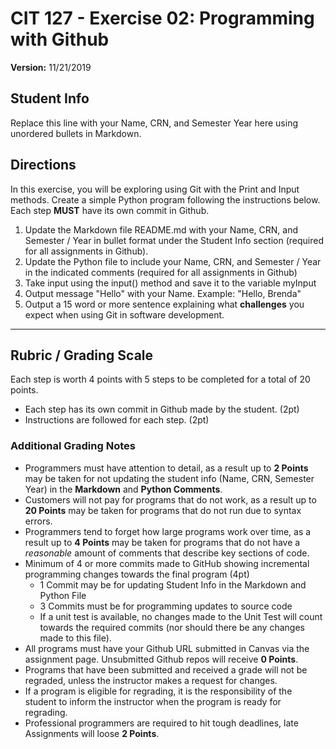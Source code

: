 # CIT 127 - Exercise 02: Programming with Github

**Version:** 11/21/2019

## Student Info

Replace this line with your Name, CRN, and Semester Year here using unordered bullets in Markdown.

## Directions

In this exercise, you will be exploring using Git with the Print and Input methods. Create a simple Python program following the instructions below. Each step **MUST** have its own commit in Github.

1. Update the Markdown file README.md with your Name, CRN, and Semester / Year in bullet format under the Student Info section (required for all assignments in Github).
2. Update the Python file to include your Name, CRN, and Semester / Year in the indicated comments (required for all assignments in Github)
3. Take input using the input() method and save it to the variable myInput
4. Output message "Hello" with your Name. Example: "Hello, Brenda"
5. Output a 15 word or more sentence explaining what **challenges** you expect when using Git in software development.

___

## Rubric / Grading Scale

Each step is worth 4 points with 5 steps to be completed for a total of 20 points.

* Each step has its own commit in Github made by the student. (2pt)
* Instructions are followed for each step. (2pt)

### Additional Grading Notes

* Programmers must have attention to detail, as a result up to __2 Points__ may be taken for not updating the student info (Name, CRN, Semester Year) in the __Markdown__ and __Python Comments__.
* Customers will not pay for programs that do not work, as a result up to __20 Points__ may be taken for programs that do not run due to syntax errors.
* Programmers tend to forget how large programs work over time, as a result up to __4 Points__ may be taken for programs that do not have a _reasonable_ amount of comments that describe key sections of code.
* Minimum of 4 or more commits made to GitHub showing incremental programming changes towards the final program (4pt)
  * 1 Commit may be for updating Student Info in the Markdown and Python File
  * 3 Commits must be for programming updates to source code
  * If a unit test is available, no changes made to the Unit Test will count towards the required commits (nor should there be any changes made to this file).
* All programs must have your Github URL submitted in Canvas via the assignment page. Unsubmitted Github repos will receive __0 Points__.
* Programs that have been submitted and received a grade will not be regraded, unless the instructor makes a request for changes.
* If a program is eligible for regrading, it is the responsibility of the student to inform the instructor when the program is ready for regrading.
* Professional programmers are required to hit tough deadlines, late Assignments will loose __2 Points__.
